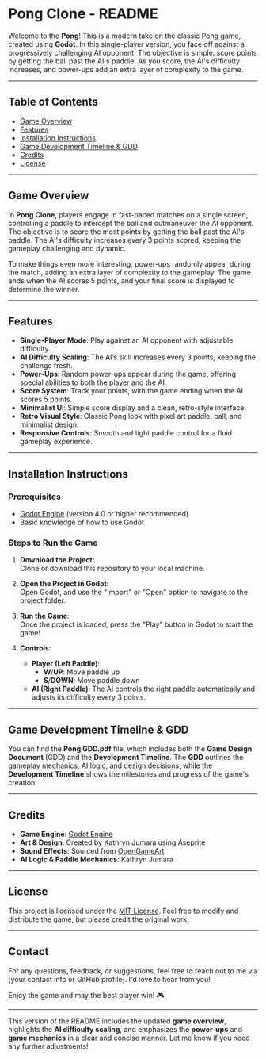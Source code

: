 # Pong Clone - README

Welcome to the **Pong**! This is a modern take on the classic Pong game, created using **Godot**. In this single-player version, you face off against a progressively challenging AI opponent. The objective is simple: score points by getting the ball past the AI's paddle. As you score, the AI's difficulty increases, and power-ups add an extra layer of complexity to the game. 

---

## Table of Contents

- [Game Overview](#game-overview)
- [Features](#features)
- [Installation Instructions](#installation-instructions)
- [Game Development Timeline & GDD](#game-development-timeline--gdd)
- [Credits](#credits)
- [License](#license)

---

## Game Overview

In **Pong Clone**, players engage in fast-paced matches on a single screen, controlling a paddle to intercept the ball and outmaneuver the AI opponent. The objective is to score the most points by getting the ball past the AI's paddle. The AI's difficulty increases every 3 points scored, keeping the gameplay challenging and dynamic. 

To make things even more interesting, power-ups randomly appear during the match, adding an extra layer of complexity to the gameplay. The game ends when the AI scores 5 points, and your final score is displayed to determine the winner.

---

## Features

- **Single-Player Mode**: Play against an AI opponent with adjustable difficulty.
- **AI Difficulty Scaling**: The AI’s skill increases every 3 points, keeping the challenge fresh.
- **Power-Ups**: Random power-ups appear during the game, offering special abilities to both the player and the AI.
- **Score System**: Track your points, with the game ending when the AI scores 5 points.
- **Minimalist UI**: Simple score display and a clean, retro-style interface.
- **Retro Visual Style**: Classic Pong look with pixel art paddle, ball, and minimalist design.
- **Responsive Controls**: Smooth and tight paddle control for a fluid gameplay experience.

---

## Installation Instructions

### Prerequisites

- [Godot Engine](https://godotengine.org/) (version 4.0 or higher recommended)
- Basic knowledge of how to use Godot

### Steps to Run the Game

1. **Download the Project**:  
   Clone or download this repository to your local machine.

2. **Open the Project in Godot**:  
   Open Godot, and use the "Import" or "Open" option to navigate to the project folder.

3. **Run the Game**:  
   Once the project is loaded, press the "Play" button in Godot to start the game!

4. **Controls**:  
   - **Player (Left Paddle)**:  
     - **W**/**UP**: Move paddle up  
     - **S**/**DOWN**: Move paddle down  
   - **AI (Right Paddle)**: The AI controls the right paddle automatically and adjusts its difficulty every 3 points.

---

## Game Development Timeline & GDD

You can find the **Pong GDD.pdf** file, which includes both the **Game Design Document** (GDD) and the **Development Timeline**. The **GDD** outlines the gameplay mechanics, AI logic, and design decisions, while the **Development Timeline** shows the milestones and progress of the game's creation.

---

## Credits

- **Game Engine**: [Godot Engine](https://godotengine.org/)
- **Art & Design**: Created by Kathryn Jumara using Aseprite
- **Sound Effects**: Sourced from [OpenGameArt](https://opengameart.org/content/50-cc0-retro-synth-sfx)
- **AI Logic & Paddle Mechanics**: Kathryn Jumara

---

## License

This project is licensed under the [MIT License](LICENSE). Feel free to modify and distribute the game, but please credit the original work.

---

## Contact

For any questions, feedback, or suggestions, feel free to reach out to me via [your contact info or GitHub profile]. I'd love to hear from you!

Enjoy the game and may the best player win! 🎮

---

This version of the README includes the updated **game overview**, highlights the **AI difficulty scaling**, and emphasizes the **power-ups** and **game mechanics** in a clear and concise manner. Let me know if you need any further adjustments!
